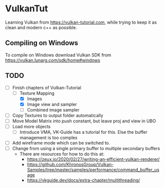 # VulkanTut

Learning Vulkan from <https://vulkan-tutorial.com>, while trying to keep it as clean and modern c++ as possible.

## Compiling on Windows

To compile on Windows download Vulkan SDK from <https://vulkan.lunarg.com/sdk/home#windows>

## TODO

- [ ] Finish chapters of Vulkan-Tutorial
  - [ ] Texture Mapping
    - [x] Images
    - [x] Image view and sampler
    - [ ] Combined image sampler
- [ ] Copy Textures to output folder automatically
- [ ] Move Model Matrix into push constant, but leave proj and view in UBO
- [ ] Load more objects
  - [ ] Introduce VMA, VK-Guide has a tutorial for this. Else the buffer management is too complex
- [ ] Add wireframe mode which can be switched to.
- [ ] Change from using a single primary buffer to multiple secondary buffers
  - There are resources for how to do this at:
    - <https://zeux.io/2020/02/27/writing-an-efficient-vulkan-renderer/>
    - <https://github.com/KhronosGroup/Vulkan-Samples/tree/master/samples/performance/command_buffer_usage>
    - <https://vkguide.dev/docs/extra-chapter/multithreading/>
